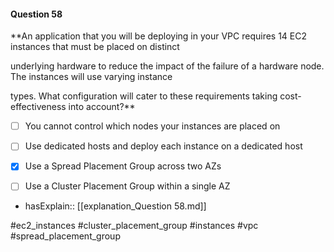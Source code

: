 #### Question  58


**An application that you will be deploying in your VPC requires 14 EC2 instances that must be placed on distinct

underlying hardware to reduce the impact of the failure of a hardware node. The instances will use varying instance

types. What configuration will cater to these requirements taking cost-effectiveness into account?**


- [ ] You cannot control which nodes your instances are placed on


- [ ] Use dedicated hosts and deploy each instance on a dedicated host


- [x] Use a Spread Placement Group across two AZs


- [ ] Use a Cluster Placement Group within a single AZ



- hasExplain:: [[explanation_Question  58.md]]

#ec2_instances #cluster_placement_group #instances #vpc #spread_placement_group 